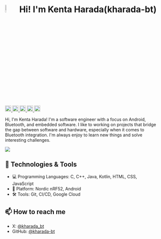 # <img src="https://github.com/user-attachments/assets/02279a7c-19ee-4c17-a7b1-9359d7b3c5e0" width="8%"> Hi! I'm Kenta Harada(kharada-bt)
<p align="left">
    <a href="https://github.com/kharada-bt">
    <img height="20" src="https://komarev.com/ghpvc/?username=kharada-bt" />
  </a>
  <a href="https://github.com/kharada-bt">
    <img height="20" src="https://img.shields.io/github/followers/kharada-bt?label=follow&logo=github&style=flat" />
  </a>
  <a href="http://qiita.com/KentaHarada">
    <img height="20" src="https://qiita-badge.apiapi.app/s/KentaHarada/posts.svg" />
  </a>
  <a href="http://qiita.com/KentaHarada">
    <img height="20" src="https://qiita-badge.apiapi.app/s/KentaHarada/contributions.svg" />
  </a>
  <a href="https://zenn.dev/kharada">
    <img height="20" src="https://badgen.org/img/zenn/kharada/articles?style=plastic" />
  </a>
</p>

Hi, I'm Kenta Harada! I'm a software engineer with a focus on Android, Bluetooth, and embedded software.
I like to working on projects that bridge the gap between software and hardware, especially when it comes to Bluetooth integration.
I'm always enjoy to learn new things and solve interesting challenges. 

![](http://github-profile-summary-cards.vercel.app/api/cards/profile-details?username=kharada-bt&theme=transparent)

## 🔧 Technologies & Tools

- 💻 Programming Languages: C, C++, Java, Kotlin, HTML, CSS, JavaScript
- 🧰 Platform: Nordic nRF52, Android
- 🛠️ Tools: Git, CI/CD, Google Cloud

## 📫 How to reach me

- X: [@kharada_bt](https://twitter.com/kharada_bt)
- GitHub: [@kharada-bt](https://github.com/kharada-bt)

